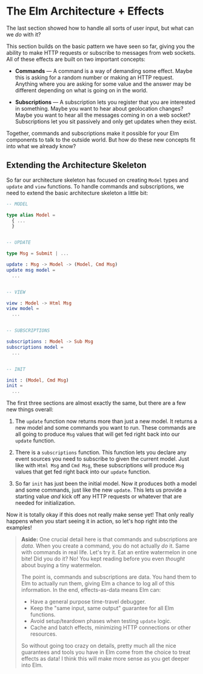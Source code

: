 # The Elm Architecture + Effects

The last section showed how to handle all sorts of user input, but what can we *do* with it?

This section builds on the basic pattern we have seen so far, giving you the ability to make HTTP requests or subscribe to messages from web sockets. All of these effects are built on two important concepts:

  - **Commands** &mdash; A command is a way of demanding some effect. Maybe this is asking for a random number or making an HTTP request. Anything where you are asking for some value and the answer may be different depending on what is going on in the world.

  - **Subscriptions** &mdash; A subscription lets you register that you are interested in something. Maybe you want to hear about geolocation changes? Maybe you want to hear all the messages coming in on a web socket? Subscriptions let you sit passively and only get updates when they exist.

Together, commands and subscriptions make it possible for your Elm components to talk to the outside world. But how do these new concepts fit into what we already know?


## Extending the Architecture Skeleton

So far our architecture skeleton has focused on creating `Model` types and `update` and `view` functions. To handle commands and subscriptions, we need to extend the basic architecture skeleton a little bit:

```elm
-- MODEL

type alias Model =
  { ...
  }


-- UPDATE

type Msg = Submit | ...

update : Msg -> Model -> (Model, Cmd Msg)
update msg model =
  ...


-- VIEW

view : Model -> Html Msg
view model =
  ...


-- SUBSCRIPTIONS

subscriptions : Model -> Sub Msg
subscriptions model =
  ...


-- INIT

init : (Model, Cmd Msg)
init =
  ...
```

The first three sections are almost exactly the same, but there are a few new things overall:

  1. The `update` function now returns more than just a new model. It returns a new model and some commands you want to run. These commands are all going to produce `Msg` values that will get fed right back into our `update` function.

  2. There is a `subscriptions` function. This function lets you declare any event sources you need to subscribe to given the current model. Just like with `Html Msg` and `Cmd Msg`, these subscriptions will produce `Msg` values that get fed right back into our `update` function.

  3. So far `init` has just been the initial model. Now it produces both a model and some commands, just like the new `update`. This lets us provide a starting value *and* kick off any HTTP requests or whatever that are needed for initialization.

Now it is totally okay if this does not really make sense yet! That only really happens when you start seeing it in action, so let's hop right into the examples!


> **Aside:** One crucial detail here is that commands and subscriptions are *data*. When you create a command, you do not actually *do* it. Same with commands in real life. Let's try it. Eat an entire watermelon in one bite! Did you do it? No! You kept reading before you even *thought* about buying a tiny watermelon.
>
> The point is, commands and subscriptions are data. You hand them to Elm to actually run them, giving Elm a chance to log all of this information. In the end, effects-as-data means Elm can:
>
>   - Have a general purpose time-travel debugger.
>   - Keep the "same input, same output" guarantee for all Elm functions.
>   - Avoid setup/teardown phases when testing `update` logic.
>   - Cache and batch effects, minimizing HTTP connections or other resources.
>
> So without going too crazy on details, pretty much all the nice guarantees and tools you have in Elm come from the choice to treat effects as data! I think this will make more sense as you get deeper into Elm.

